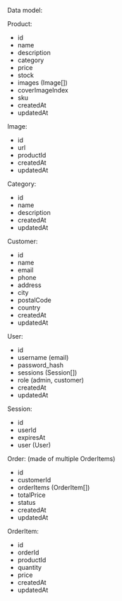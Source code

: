Data model:

Product:

-  id
-  name
-  description
-  category
-  price
-  stock
-  images (Image[])
-  coverImageIndex
-  sku
-  createdAt
-  updatedAt

Image:

-  id
-  url
-  productId
-  createdAt
-  updatedAt

Category:

-  id
-  name
-  description
-  createdAt
-  updatedAt

Customer:

-  id
-  name
-  email
-  phone
-  address
-  city
-  postalCode
-  country
-  createdAt
-  updatedAt

User:

-  id
-  username (email)
-  password_hash
-  sessions (Session[])
-  role (admin, customer)
-  createdAt
-  updatedAt

Session:

-  id
-  userId
-  expiresAt
-  user (User)

Order: (made of multiple OrderItems)

-  id
-  customerId
-  orderItems (OrderItem[])
-  totalPrice
-  status
-  createdAt
-  updatedAt

OrderItem:

-  id
-  orderId
-  productId
-  quantity
-  price
-  createdAt
-  updatedAt

